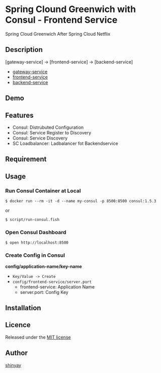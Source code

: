 # Spring Clound Greenwich with Consul - Frontend Service

Spring Cloud Greenwich After Spring Cloud Netflix

## Description

[gateway-service] -> [frontend-service] -> [backend-service]

- [gateway-service](https://github.com/shinyay/spring-cloud-greenwich-consul-gateway-gs)
- [frontend-service](https://github.com/shinyay/spring-cloud-greenwich-consul-frontend-gs)
- [backend-service](https://github.com/shinyay/spring-cloud-greenwich-consul-backend-gs)

## Demo

## Features

- Consul: Distrubuted Configuration
- Consul: Service Register to Discovery
- Consul: Service Discovery
- SC Loadbalancer: Ladbalancer fot Backendservice


## Requirement

## Usage

### Run Consul Container at Local

```
$ docker run --rm -it -d --name my-consul -p 8500:8500 consul:1.5.3
```
or
```
$ script/run-consul.fish
```

### Open Consul Dashboard

```
$ open http://localhost:8500
```

### Create Config in Consul

**config/application-name/key-name**

- `Key/Value -> Create`
- `config/frontend-service/server.port`
  - frontend-service: Application Name
  - server.port: Config Key


## Installation

## Licence

Released under the [MIT license](https://gist.githubusercontent.com/shinyay/56e54ee4c0e22db8211e05e70a63247e/raw/34c6fdd50d54aa8e23560c296424aeb61599aa71/LICENSE)

## Author

[shinyay](https://github.com/shinyay)

